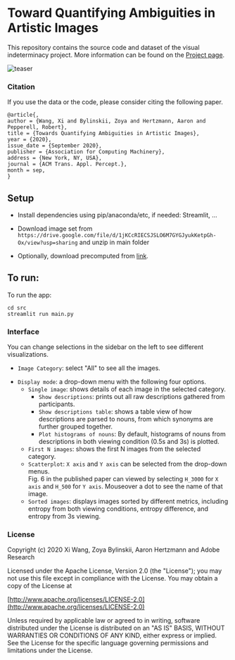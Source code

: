 # Toward Quantifying Ambiguities in Artistic Images

This repository contains the source code and dataset of the visual indeterminacy project. 
More information can be found on the [Project page](http://cybertron.cg.tu-berlin.de/xiwang/tap-project-page/).

![teaser](http://cybertron.cg.tu-berlin.de/xiwang/tap-project-page/files/teaser-02.jpg)


### Citation 

If you use the data or the code, please consider citing the following paper. 
```
@article{,
author = {Wang, Xi and Bylinskii, Zoya and Hertzmann, Aaron and Pepperell, Robert},
title = {Towards Quantifying Ambiguities in Artistic Images},
year = {2020},
issue_date = {September 2020},
publisher = {Association for Computing Machinery},
address = {New York, NY, USA},
journal = {ACM Trans. Appl. Percept.},
month = sep,
}
```

## Setup

* Install dependencies using pip/anaconda/etc, if needed: Streamlit, ...

* Download image set from `https://drive.google.com/file/d/1jKCcRIECSJSLO6M7GYGJyukKetpGh-Ox/view?usp=sharing` and unzip in main folder
* Optionally, download precomputed from 
[link](https://drive.google.com/file/d/1EnI10uc3UlagtTtx4DLIVaBEmoJkQMe7/view?usp=sharing). 

## To run:

To run the app: 
```
cd src
streamlit run main.py
```

### Interface
You can change selections in the sidebar on the left to see different visualizations.

* `Image Category`: select "All" to see all the images.

- `Display mode`: a drop-down menu with the following four options. 
    - `Single image`: shows details of each image in the selected category.     
        - `Show descriptions`: prints out all raw descriptions gathered from participants.
        - `Show descriptions table`: shows a table view of how descriptions are parsed to nouns, from which synonyms are further grouped together.
        - `Plot histograms of nouns`: By default, histograms of nouns from descriptions in both viewing condition (0.5s and 3s) is plotted.                
    - `First N images`: shows the first N images from the selected category.
    - `Scatterplot`: `X axis` and `Y axis` can be selected from the drop-down menus.  
    Fig. 6 in the published paper can viewed by selecting `H_3000` for `X axis` and `H_500` for `Y axis`.
    Mouseover a dot to see the name of that image.
    - `Sorted images`: displays images sorted by different metrics, including entropy from both viewing conditions,
     entropy difference, and entropy from 3s viewing.

### License 

Copyright (c) 2020 Xi Wang, Zoya Bylinskii, Aaron Hertzmann and Adobe Research

 Licensed under the Apache License, Version 2.0 (the "License");
 you may not use this file except in compliance with the License.
 You may obtain a copy of the License at

 [http://www.apache.org/licenses/LICENSE-2.0](http://www.apache.org/licenses/LICENSE-2.0)

 Unless required by applicable law or agreed to in writing, software
 distributed under the License is distributed on an "AS IS" BASIS,
 WITHOUT WARRANTIES OR CONDITIONS OF ANY KIND, either express or implied.
 See the License for the specific language governing permissions and
 limitations under the License.

